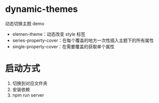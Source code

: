# dynamic-themes

动态切换主题 demo

- elemen-theme：动态改变 style 标签
- series-property-cover：在每个覆盖的地方一次性插入主题下的所有属性
- single-property-cover：在需要覆盖的获取单个属性

# 启动方式

1. 切换到对应文件夹
2. 安装依赖
3. npm run server
